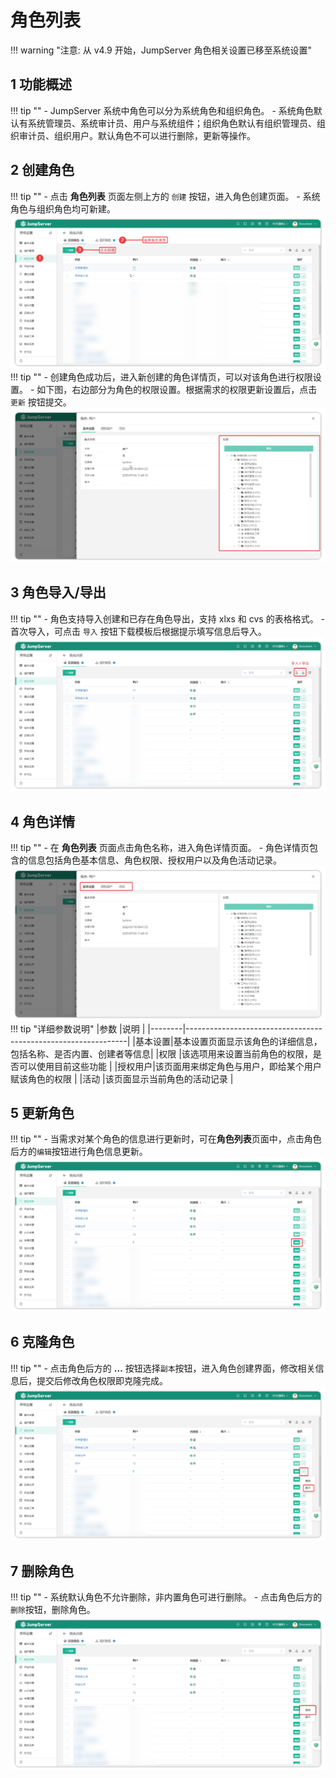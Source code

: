 # 角色列表

!!! warning "注意: 从 v4.9 开始，JumpServer 角色相关设置已移至系统设置"

## 1 功能概述
!!! tip ""
    - JumpServer 系统中角色可以分为系统角色和组织角色。
    - 系统角色默认有系统管理员、系统审计员、用户与系统组件；组织角色默认有组织管理员、组织审计员、组织用户。默认角色不可以进行删除，更新等操作。

## 2 创建角色
!!! tip ""
    - 点击 **角色列表** 页面左侧上方的 ``创建`` 按钮，进入角色创建页面。
    - 系统角色与组织角色均可新建。
![role_list_01](../../../img/v4_role_list_01.png)
!!! tip ""
    - 创建角色成功后，进入新创建的角色详情页，可以对该角色进行权限设置。
    - 如下图，右边部分为角色的权限设置。根据需求的权限更新设置后，点击 ``更新`` 按钮提交。
![role_list_02](../../../img/v4_role_list_02.png)

## 3 角色导入/导出
!!! tip ""
    - 角色支持导入创建和已存在角色导出，支持 xlxs 和 cvs 的表格格式。
    - 首次导入，可点击 ``导入`` 按钮下载模板后根据提示填写信息后导入。
![role_list_03](../../../img/v4_role_list_03.png)

## 4 角色详情
!!! tip ""
    - 在 **角色列表** 页面点击角色名称，进入角色详情页面。
    - 角色详情页包含的信息包括角色基本信息、角色权限、授权用户以及角色活动记录。
![role_list_04](../../../img/v4_role_list_04.png)
!!! tip "详细参数说明"
|参数    |说明                                                           |
|--------|---------------------------------------------------------------|
|基本设置|基本设置页面显示该角色的详细信息，包括名称、是否内置、创建者等信息|
|权限    |该选项用来设置当前角色的权限，是否可以使用目前这些功能           |
|授权用户|该页面用来绑定角色与用户，即给某个用户赋该角色的权限             |
|活动    |该页面显示当前角色的活动记录                                  |

## 5 更新角色
!!! tip ""
    - 当需求对某个角色的信息进行更新时，可在**角色列表**页面中，点击角色后方的``编辑``按钮进行角色信息更新。
![role_list_05](../../../img/v4_role_list_05.png)

## 6 克隆角色
!!! tip ""
    - 点击角色后方的 **...** 按钮选择``副本``按钮，进入角色创建界面，修改相关信息后，提交后修改角色权限即克隆完成。
![role_list_06](../../../img/v4_role_list_06.png)

## 7 删除角色
!!! tip ""
    - 系统默认角色不允许删除，非内置角色可进行删除。
    - 点击角色后方的``删除``按钮，删除角色。
![role_list_07](../../../img/v4_role_list_07.png)